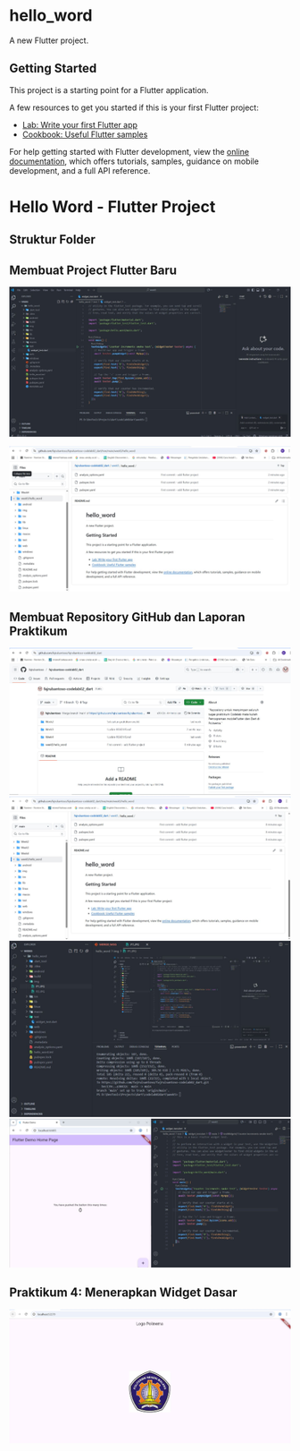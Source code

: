 # hello_word

A new Flutter project.

## Getting Started

This project is a starting point for a Flutter application.

A few resources to get you started if this is your first Flutter project:

- [Lab: Write your first Flutter app](https://docs.flutter.dev/get-started/codelab)
- [Cookbook: Useful Flutter samples](https://docs.flutter.dev/cookbook)

For help getting started with Flutter development, view the
[online documentation](https://docs.flutter.dev/), which offers tutorials,
samples, guidance on mobile development, and a full API reference.
# Hello Word - Flutter Project


## Struktur Folder

## Membuat Project Flutter Baru
![Praktikum 1](img/P1.JPG)

![Praktikum 1](img/P2.JPG)

## Membuat Repository GitHub dan Laporan Praktikum


![Praktikum 1](img/P3L9.JPG)
![Praktikum 1](img/P3L10.JPG)
![Praktikum 1](img/P3L12.JPG)
![Praktikum 1](img/P3L13.JPG)

## Praktikum 4: Menerapkan Widget Dasar



![Praktikum 1](img/P4L1.JPG)
